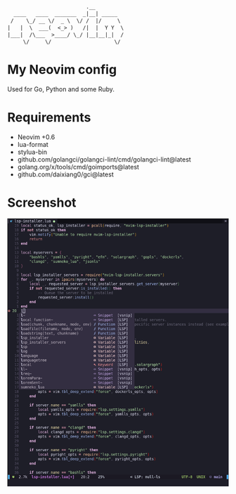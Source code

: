
```

                         .__         
  ____   ____  _______  _|__| _____  
 /    \_/ __ \/  _ \  \/ /  |/     \ 
|   |  \  ___(  <_> )   /|  |  Y Y  \
|___|  /\___  >____/ \_/ |__|__|_|  /
     \/     \/                    \/ 
```

# My Neovim config

Used for Go, Python and some Ruby. 

# Requirements

- Neovim +0.6
- lua-format
- stylua-bin
- github.com/golangci/golangci-lint/cmd/golangci-lint@latest
- golang.org/x/tools/cmd/goimports@latest
- github.com/daixiang0/gci@latest

# Screenshot

![Screenshot](doc/screenshot.png)

